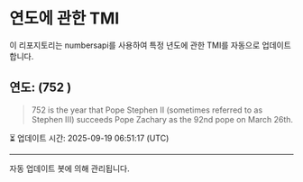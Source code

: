 
# 연도에 관한 TMI

이 리포지토리는 numbersapi를 사용하여 특정 년도에 관한 TMI를 자동으로 업데이트합니다.

## 연도: (752 )
> 752 is the year that Pope Stephen II (sometimes referred to as Stephen III) succeeds Pope Zachary as the 92nd pope on March 26th.

⏳ 업데이트 시간: 2025-09-19 06:51:17 (UTC)

---
자동 업데이트 봇에 의해 관리됩니다.
